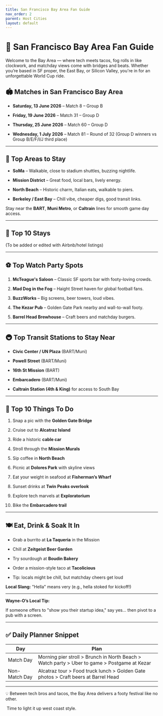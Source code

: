 ```yaml
---
title: San Francisco Bay Area Fan Guide
nav_order: 2
parent: Host Cities
layout: default
---
```


# 🏩 San Francisco Bay Area Fan Guide

Welcome to the Bay Area — where tech meets tacos, fog rolls in like clockwork, and matchday views come with bridges and beats. Whether you’re based in SF proper, the East Bay, or Silicon Valley, you're in for an unforgettable World Cup ride.

## **🏟️ Matches in San Francisco Bay Area**

- **Saturday, 13 June 2026** – Match 8 – Group B
    
- **Friday, 19 June 2026** – Match 31 – Group D
    
- **Thursday, 25 June 2026** – Match 60 – Group D
    
- **Wednesday, 1 July 2026** – Match 81 – Round of 32 (Group D winners vs Group B/E/F/I/J third place)
    

---

## **📍 Top Areas to Stay**

- **SoMa** – Walkable, close to stadium shuttles, buzzing nightlife.
    
- **Mission District** – Great food, local bars, lively energy.
    
- **North Beach** – Historic charm, Italian eats, walkable to piers.
    
- **Berkeley / East Bay** – Chill vibe, cheaper digs, good transit links.
    

Stay near the **BART**, **Muni Metro**, or **Caltrain** lines for smooth game day access.

---

## **🏨 Top 10 Stays**

(To be added or edited with Airbnb/hotel listings)

---

## **⚽ Top Watch Party Spots**

1. **McTeague's Saloon** – Classic SF sports bar with footy-loving crowds.
    
2. **Mad Dog in the Fog** – Haight Street haven for global football fans.
    
3. **BuzzWorks** – Big screens, beer towers, loud vibes.
    
4. **The Kezar Pub** – Golden Gate Park nearby and wall-to-wall footy.
    
5. **Barrel Head Brewhouse** – Craft beers and matchday burgers.
    

---

## **🚇 Top Transit Stations to Stay Near**

- **Civic Center / UN Plaza** (BART/Muni)
    
- **Powell Street** (BART/Muni)
    
- **16th St Mission** (BART)
    
- **Embarcadero** (BART/Muni)
    
- **Caltrain Station (4th & King)** for access to South Bay
    

---

## **🎯 Top 10 Things To Do**

1. Snap a pic with the **Golden Gate Bridge**
    
2. Cruise out to **Alcatraz Island**
    
3. Ride a historic **cable car**
    
4. Stroll through the **Mission Murals**
    
5. Sip coffee in **North Beach**
    
6. Picnic at **Dolores Park** with skyline views
    
7. Eat your weight in seafood at **Fisherman’s Wharf**
    
8. Sunset drinks at **Twin Peaks overlook**
    
9. Explore tech marvels at **Exploratorium**
    
10. Bike the **Embarcadero trail**
    

---

## **🍽️ Eat, Drink & Soak It In**

- Grab a burrito at **La Taqueria** in the Mission
    
- Chill at **Zeitgeist Beer Garden**
    
- Try sourdough at **Boudin Bakery**
    
- Order a mission-style taco at **Tacolicious**
    
- Tip: locals might be chill, but matchday cheers get loud
    

**Local Slang:** "Hella" means very (e.g., hella stoked for kickoff!)

---

**Wayne-O’s Local Tip:**

If someone offers to "show you their startup idea," say yes... then pivot to a pub with a screen.

---

## **✅ Daily Planner Snippet**

|**Day**|**Plan**|
|---|---|
|Match Day|Morning pier stroll > Brunch in North Beach > Watch party > Uber to game > Postgame at Kezar|
|Non-Match Day|Alcatraz tour > Food truck lunch > Golden Gate photos > Craft beers at Barrel Head|

---

💡 Between tech bros and tacos, the Bay Area delivers a footy festival like no other.

️ Time to light it up west coast style.